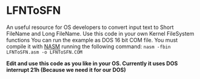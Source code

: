 # LFNToSFN
An useful resource for OS developers to convert input text to Short FileName and Long FileName. Use this code in your own Kernel FileSystem functions
You can run the example as DOS 16 bit COM file.
You must compile it with [NASM](http://www.nasm.us) running the following command:
`nasm -fbin LFNToSFN.asm -o LFNToSFN.COM`

**Edit and use this code as you like in your OS. Currently it uses DOS interrupt 21h (Because we need it for our DOS)**
